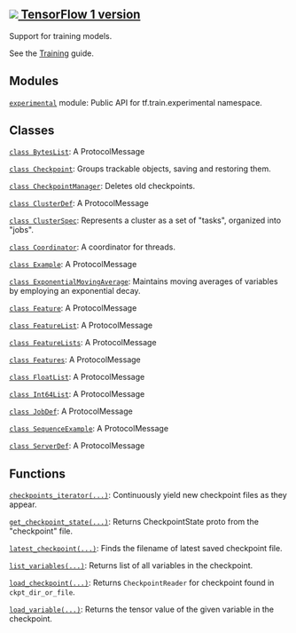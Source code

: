 [ ![](https://tensorflow.google.cn/images/tf_logo_32px.png) TensorFlow 1
version](/versions/r1.15/api_docs/python/tf/compat/v2/train)  
---  
  
Support for training models.

See the [Training](https://tensorflow.org/api_guides/python/train) guide.

## Modules

[`experimental`](https://tensorflow.google.cn/api_docs/python/tf/compat/v2/train/experimental)
module: Public API for tf.train.experimental namespace.

## Classes

[`class
BytesList`](https://tensorflow.google.cn/api_docs/python/tf/train/BytesList):
A ProtocolMessage

[`class
Checkpoint`](https://tensorflow.google.cn/api_docs/python/tf/train/Checkpoint):
Groups trackable objects, saving and restoring them.

[`class
CheckpointManager`](https://tensorflow.google.cn/api_docs/python/tf/train/CheckpointManager):
Deletes old checkpoints.

[`class
ClusterDef`](https://tensorflow.google.cn/api_docs/python/tf/train/ClusterDef):
A ProtocolMessage

[`class
ClusterSpec`](https://tensorflow.google.cn/api_docs/python/tf/train/ClusterSpec):
Represents a cluster as a set of "tasks", organized into "jobs".

[`class
Coordinator`](https://tensorflow.google.cn/api_docs/python/tf/train/Coordinator):
A coordinator for threads.

[`class
Example`](https://tensorflow.google.cn/api_docs/python/tf/train/Example): A
ProtocolMessage

[`class
ExponentialMovingAverage`](https://tensorflow.google.cn/api_docs/python/tf/train/ExponentialMovingAverage):
Maintains moving averages of variables by employing an exponential decay.

[`class
Feature`](https://tensorflow.google.cn/api_docs/python/tf/train/Feature): A
ProtocolMessage

[`class
FeatureList`](https://tensorflow.google.cn/api_docs/python/tf/train/FeatureList):
A ProtocolMessage

[`class
FeatureLists`](https://tensorflow.google.cn/api_docs/python/tf/train/FeatureLists):
A ProtocolMessage

[`class
Features`](https://tensorflow.google.cn/api_docs/python/tf/train/Features): A
ProtocolMessage

[`class
FloatList`](https://tensorflow.google.cn/api_docs/python/tf/train/FloatList):
A ProtocolMessage

[`class
Int64List`](https://tensorflow.google.cn/api_docs/python/tf/train/Int64List):
A ProtocolMessage

[`class
JobDef`](https://tensorflow.google.cn/api_docs/python/tf/train/JobDef): A
ProtocolMessage

[`class
SequenceExample`](https://tensorflow.google.cn/api_docs/python/tf/train/SequenceExample):
A ProtocolMessage

[`class
ServerDef`](https://tensorflow.google.cn/api_docs/python/tf/train/ServerDef):
A ProtocolMessage

## Functions

[`checkpoints_iterator(...)`](https://tensorflow.google.cn/api_docs/python/tf/train/checkpoints_iterator):
Continuously yield new checkpoint files as they appear.

[`get_checkpoint_state(...)`](https://tensorflow.google.cn/api_docs/python/tf/train/get_checkpoint_state):
Returns CheckpointState proto from the "checkpoint" file.

[`latest_checkpoint(...)`](https://tensorflow.google.cn/api_docs/python/tf/train/latest_checkpoint):
Finds the filename of latest saved checkpoint file.

[`list_variables(...)`](https://tensorflow.google.cn/api_docs/python/tf/train/list_variables):
Returns list of all variables in the checkpoint.

[`load_checkpoint(...)`](https://tensorflow.google.cn/api_docs/python/tf/train/load_checkpoint):
Returns `CheckpointReader` for checkpoint found in `ckpt_dir_or_file`.

[`load_variable(...)`](https://tensorflow.google.cn/api_docs/python/tf/train/load_variable):
Returns the tensor value of the given variable in the checkpoint.

